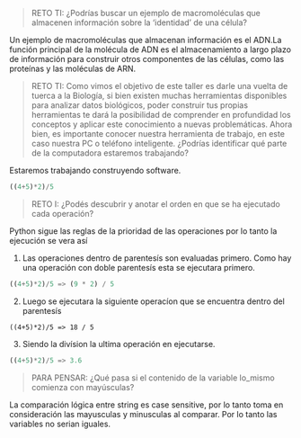 >RETO TI: ¿Podrías buscar un ejemplo de macromoléculas que almacenen información sobre la ‘identidad’ de una célula?

Un ejemplo de macromoléculas que almacenan información es el ADN.La función principal de la molécula de ADN es el almacenamiento a largo plazo de información para construir otros componentes de las células, como las proteínas y las moléculas de ARN.


>RETO TI: Como vimos el objetivo de este taller es darle una vuelta de tuerca a la Biología, si bien existen muchas herramientas disponibles para analizar datos biológicos, poder construir tus propias herramientas te dará la posibilidad de comprender en profundidad los conceptos y aplicar este conocimiento a nuevas problemáticas. 
Ahora bien, es importante conocer nuestra herramienta de trabajo, en este caso nuestra PC o teléfono inteligente. ¿Podrías identificar qué parte de la computadora estaremos trabajando?


Estaremos trabajando construyendo software.

```python
((4+5)*2)/5
```
>RETO I: ¿Podés descubrir y anotar el orden en que se ha ejecutado cada operación?

Python sigue las reglas de la prioridad de las operaciones por lo tanto la ejecución se vera así
1. Las operaciones dentro de parentesís son evaluadas primero. Como hay una operación con doble parentesís esta se ejecutara primero.
```python
((4+5)*2)/5 => (9 * 2) / 5
```

2. Luego se ejecutara la siguiente operacíon que se encuentra dentro del parentesís
```python.
((4+5)*2)/5 => 18 / 5
```

3. Siendo la divísion la ultima operación en ejecutarse.

```python
((4+5)*2)/5 => 3.6
```

>PARA PENSAR: ¿Qué pasa si el contenido de la variable lo_mismo comienza con mayúsculas?

La comparación lógica entre string es case sensitive, por lo tanto toma en consideración las mayusculas y minusculas al comparar. Por lo tanto las variables no serian iguales.
